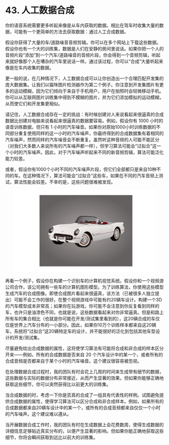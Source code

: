 # 43. 人工数据合成
你的语音系统需要更多听起来像是从车内获取的数据。相比在驾车时收集大量的数据，可能有一个更简单的方法去获取数据：通过人工合成数据。

假设你获得了大量的车/道路噪音音频剪辑。你可以在多个网站上下载这些数据。假设你也有一个大的训练集，数据是人们在安静的房间里说话。如果你把一个人的音频片段“添加”到一个汽车/道路噪音的音频片段，你会得到一个音频剪辑，听起来就好像那个人在嘈杂的汽车里说话一样。通过该过程，你可以“合成”大量听起来像是在车内收集的数据。

更一般的说，在几种情况下，人工数据合成可以让你创造出一个合理匹配开发集的庞大数据集。让我们以猫咪图片检测器作为第二个例子。你注意到开发集图片有更多的运动模糊，因为它们倾向于来自于手机用户，用户在拍照时会轻微移动手机。你可以从互联网图片训练集中得到不模糊的图片，并为它们添加模拟的运动模糊，从而使它们和开发集更相似。

请记住，人工数据合成存在一定的挑战：有时候创建对人来说看起来很逼真的合成数据比创建对电脑来说看起来很逼真的数据要容易。例如，假设你有 1000 小时的语音训练数据，但只有 1 小时的汽车噪音。如果你对原始1000小时训练数据的不同部分重复使用同样的这一小时的汽车噪声，你最终得到的合成数据集有着相同的汽车噪声，然而同样的汽车噪音会不断重复。虽然听这种音频的人可能不能区分（对我们大多数人来说所有的汽车噪声都一样），但学习算法可能会“过拟合”这一个小时的汽车噪声。因此，对于汽车噪声听起来不同的新音频剪辑，算法可能泛化能力较差。

或者，假设你有1000个小时不同的汽车噪声片段，但它们全部都只是来自10种不同的车。在这种情况下，算法可能会“过拟合”这些车，如果在不同的汽车音频上测试，算法性能会较差。不幸的是，这些问题很难被发现。

<p align="center">
    <img src="figs/car.jpg" height="90%" width="90%">
</p>

再看一个例子，假设你在构建一个识别车的计算机视觉系统。假设你和一个视频游公司合作，该公司拥有一些车的计算机图形模型。为了训练算法，你使用这些模型生成汽车的合成图像。即使合成图片看起来很逼真，该方法（已被很多人独立提出）可能不会工作的很好。在整个视频游戏中可能有约20辆车设计。构建一个3D的汽车模型成本非常高；如果你在玩游戏，你可能不会注意到你反复看到同样的车，也许只是油漆色不同，也就是说，这些数据看起来对你非常逼真。但是和路上所有车的集合相比（也就是你可能在开发/测试集里看到的），这20辆合成的车仅仅是世界上汽车分布的一小部分。因此，如果你10万个训练样本都来自这20辆车，系统将“过拟合”这20辆特定车的设计，并不能很好的泛化到包括其他车型设计的开发/测试集。

尽量避免给出合成数据的属性，这将使学习算法有可能将合成和非合成的样本区分开来——例如，所有的合成数据是否来自 20 个汽车设计中的某一个，或者所有的合成音频是否都来自于某个小时的汽车噪音。这个建议很容易被忽视。

在处理数据合成过程时，我的团队有时会花上几周的时间来生成带有细节的数据，这些数据与实际的数据分布非常接近，从而产生显著的效果。但如果你能够正确地获取这些细节，你可以突然获得比以前更大的训练集。

当合成数据的时，考虑一下你是否真的合成了一组具有代表性的样例。试图避免提供合成数据的属性，使得学习算法可以区分合成和非合成样本。例如，如果所有的合成数据都来自20辆车设计中的某一个，或所有的合成音频都来自仅仅一个小时的汽车噪声。这个建议难以遵从。

当开展数据合成工作时，我的团队有时在生成数据上会花费数周，使得生成数据的详细信息足够贴近真实分布的，以便产生显著的影响。但如果你能正确地获取这些细节，你将会瞬间获取到远比以前大的训练集。